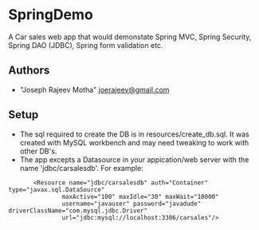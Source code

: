 SpringDemo
==========

A Car sales web app that would demonstate Spring MVC, Spring Security, Spring DAO (JDBC), Spring form validation etc. 

 
Authors
-------
* "Joseph Rajeev Motha" <joerajeev@gmail.com>

 Setup
 ------
* The sql required to create the DB is in resources/create_db.sql. It was created with MySQL workbench and may need tweaking to work with other DB's. 
* The app excepts a Datasource in your appication/web server with the name 'jdbc/carsalesdb'. 
For example: 
```
       <Resource name="jdbc/carsalesdb" auth="Container" type="javax.sql.DataSource"
               maxActive="100" maxIdle="30" maxWait="10000"
               username="javauser" password="javadude" driverClassName="com.mysql.jdbc.Driver"
               url="jdbc:mysql://localhost:3306/carsales"/>
```
